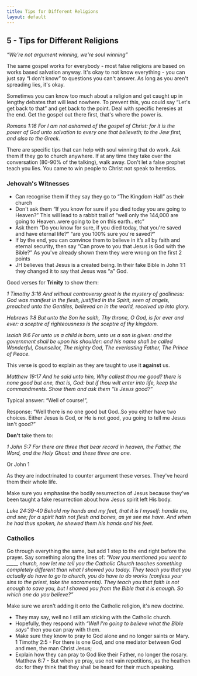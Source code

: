 ```yaml
---
title: Tips for Different Religions
layout: default
---
```


## 5 - Tips for Different Religions
_“We're not argument winning, we're soul winning”_

The same gospel works for everybody - most false religions are based on works based salvation anyway. It's okay to not know everything - you can just say “I don't know” to questions you can't answer. As long as you aren't spreading lies, it's okay. 

Sometimes you can know too much about a religion and get caught up in lengthy debates that will lead nowhere. To prevent this, you could say “Let's get back to that” and get back to the point. Deal with specific heresies at the end. Get the gospel out there first, that's where the power is.

  _Romans 1:16
For I am not ashamed of the gospel of Christ: for it is the power of God unto salvation to every one that believeth; to the Jew first, and also to the Greek._

There are specific tips that can help with soul winning that do work. Ask them if they go to church anywhere.
If at any time they take over the conversation (80-90% of the talking), walk away. Don't let a false prophet teach you lies. You came to win people to Christ not speak to heretics. 

### Jehovah's Witnesses
* Can recognise them if they say they go to “The Kingdom Hall” as their church
* Don't ask them “If you know for sure if you died today you are going to Heaven?” This will lead to a rabbit trail of “well only the 144,000 are going to   Heaven..were going to be on this earth.. etc”
* Ask them “Do you know for sure, if you died today, that you're saved and have eternal life?” “are you 100% sure you're saved?”
* If by the end, you can convince them to believe in it’s all by faith and eternal security, then say “Can prove to you that Jesus is God with the Bible?” As you've already shown them they were wrong on the first 2 points
* JH believes that Jesus is a created being. In their fake Bible in John 1:1 they changed it to say that Jesus was “a” God. 

Good verses for **Trinity** to show them:

   _1 Timothy 3:16
   And without controversy great is the mystery of godliness: God was manifest in the flesh, justified in the Spirit, seen of angels, preached unto the Gentiles, believed on in the world, received up into glory._

   _Hebrews 1:8
But unto the Son he saith, Thy throne, O God, is for ever and ever: a sceptre of righteousness is the sceptre of thy kingdom._

   _Isaiah 9:6
For unto us a child is born, unto us a son is given: and the government shall be upon his shoulder: and his name shall be called Wonderful, Counsellor, The mighty God, The everlasting Father, The Prince of Peace._

This verse is good to explain as they are taught to use it **against** us. 

   _Matthew 19:17
And he said unto him, Why callest thou me good? there is none good but one, that is, God: but if thou wilt enter into life, keep the commandments.
Show them and ask them “Is Jesus good?”_

Typical answer: “Well of course!”, 

Response: “Well there is no one good but God..So you either have two choices. Either Jesus is God, or He is not good, you going to tell me Jesus isn't good?”

**Don't** take them to:

   _1 John 5:7
For there are three that bear record in heaven, the Father, the Word, and the Holy Ghost: and these three are one._

Or John 1

As they are indoctrinated to counter argument these verses. They've heard them their whole life. 

Make sure you emphasise the bodily resurrection of Jesus because they've been taught a fake resurrection about how Jesus spirit left His body. 

   _Luke 24:39-40
   Behold my hands and my feet, that it is I myself: handle me, and see; for a spirit hath not flesh and bones, as ye see me have. And when he had thus spoken, he shewed them his hands and his feet._

### Catholics

Go through everything the same, but add 1 step to the end right before the prayer. Say something along the lines of:
_“Now you mentioned you went to \_\_\_\_\_ church, now let me tell you the Catholic Church teaches something completely different than what I showed you today. They teach you that you actually do have to go to church, you do have to do works (confess your sins to the priest, take the sacraments). They teach you that faith is not enough to save you, but I showed you from the Bible that it is enough. So which one do you believe?”_

Make sure we aren't adding it onto the Catholic religion, it's new doctrine. 
* They may say, well no I still am sticking with the Catholic church. 
* Hopefully, they respond with _“Well I'm going to believe what the Bible says_” then you can pray with them. 
* Make sure they know to pray to God alone and no longer saints or Mary. 1 Timothy 2:5 - For there is one God, and one mediator between God and men, the man Christ Jesus;
* Explain how they can pray to God like their Father, no longer the rosary. Matthew 6:7 - But when ye pray, use not vain repetitions, as the heathen do: for they think that they shall be heard for their much speaking.

